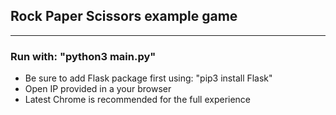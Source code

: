 ## Rock Paper Scissors example game  
***
### Run with: "python3 main.py"
+ Be sure to add Flask package first using: "pip3 install Flask"
+ Open IP provided in a your browser
+ Latest Chrome is recommended for the full experience
